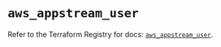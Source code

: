 # `aws_appstream_user`

Refer to the Terraform Registry for docs: [`aws_appstream_user`](https://registry.terraform.io/providers/hashicorp/aws/5.87.0/docs/resources/appstream_user).
